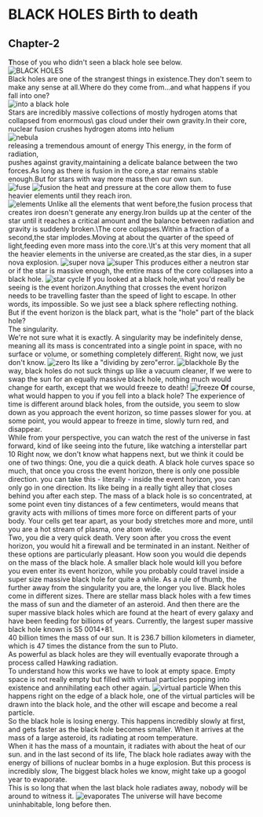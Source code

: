 # BLACK HOLES Birth to death
## Chapter-2
**T**hose of you who didn't seen a black hole see below.\
![BLACK HOLES](https://upload.wikimedia.org/wikipedia/commons/thumb/4/4f/Black_hole_-_Messier_87_crop_max_res.jpg/260px-Black_hole_-_Messier_87_crop_max_res.jpg)\
Black holes are one of the strangest things in existence.They don't seem to make any sense at all.Where do they come from...and what happens if you fall into one?\
![into a black hole](https://scx1.b-cdn.net/csz/news/800/2019/rotatingblac.jpg)\
Stars are incredibly massive collections of mostly hydrogen atoms that collapsed from enormous\ gas cloud under their own gravity.In their core, nuclear fusion crushes hydrogen atoms into helium\
![nebula](https://thumbs.gfycat.com/JaggedShamefulArabianoryx-size_restricted.gif)\
releasing a tremendous amount of energy This energy, in the form of radiation,\
pushes against gravity,maintaining a delicate balance between the two forces.As long as there is fusion in the core,a star remains stable enough.But for stars with way more mass then our own sun.\
![fuse](https://eandt.theiet.org/media/9623/nuclear-fusion.jpg?crop=0,0.015624999999999931,0,0&cropmode=percentage&width=640&height=480&rnd=132145715680000000)
![fusion](http://large.stanford.edu/courses/2011/ph241/olson1/images/f1.gif)
the heat and pressure at the core allow them to fuse heavier elements until they reach iron.\
![elements](https://astronomy.swin.edu.au/cms/cpg15x/albums/userpics/core-collapse1.jpg)
Unlike all the elements that went before,the fusion process that creates iron
doesn't generate any energy.Iron builds up at the center of the star
until it reaches a critical amount and the balance between radiation and gravity is suddenly broken.\The core collapses.Within a fraction of a second,the star implodes.Moving at about the quarter of the speed of light,feeding even more mass into the core.\It's at this very moment that all the heavier elements in the universe are created,as the star dies, in a super nova explosion.
![super nova](https://i.pinimg.com/originals/06/c9/69/06c9699b71489328fbceaf25161343fb.gif)
![super](https://i.gifer.com/7fjT.gif)
This produces either a neutron star or if the star is massive enough,
the entire mass of the core collapses into a black hole.
![star cycle](https://mrjonesscienceroom.weebly.com/uploads/5/7/8/5/57859897/editor/starcycle-orig_1.jpg?1513693239)
If you looked at a black hole,what you'd really be seeing is the event horizon.Anything that crosses the event horizon\
needs to be travelling faster than the speed of light to escape.
In other words, its impossible.
So we just see a black sphere
reflecting nothing.\
But if the event horizon is the black part,
what is the "hole" part of the black hole?\
The singularity.\
We're not sure what it is exactly.
A singularity may be indefinitely dense,
meaning all its mass is concentrated into a single point in space,
with no surface or volume,
or something completely different.
Right now, we just don't know.
![zero](https://s33046.pcdn.co/wp-content/uploads/2019/10/sql-divide-by-zero-624x266.png)
Its like a "dividing by zero"error.
![blackhole](https://qph.fs.quoracdn.net/main-qimg-023f6603e2e6c7bdbb3fd485c6ec5a22)
By the way, black holes do not suck things up like a vacuum cleaner,
If we were to swap the sun for an equally massive black hole,
nothing much would change for earth,
except that we would freeze to death!
![freeze](https://slideplayer.com/slide/14530501/90/images/12/A+Common+Misconception.jpg)
**Of** course,
what would happen to you if you fell into a black hole?
The experience of time is different around black holes,
from the outside,
you seem to slow down as you approach the event horizon,
so time passes slower for you.
at some point, you would appear to freeze in time,
slowly turn red,
and disappear.\
While from your perspective,
you can watch the rest of the universe in fast forward,
kind of like seeing into the future, like watching a interstellar part 10
Right now, we don't know what happens next,
but we think it could be one of two things:
One, you die a quick death.
A black hole curves space so much,
that once you cross the event horizon,
there is only one possible direction.
you can take this - literally - inside the event horizon,
you can only go in one direction.
Its like being in a really tight alley that closes behind you after each step.
The mass of a black hole is so concentrated,
at some point even tiny distances of a few centimeters,
would means that gravity acts with millions of times more force on different parts of your body.
Your cells get tear apart,
as your body stretches more and more,
until you are a hot stream of plasma,
one atom wide.\
Two, you die a very quick death.
Very soon after you cross the event horizon,
you would hit a firewall and be terminated in an instant.
Neither of these options are particularly pleasant.
How soon you would die depends on the mass of the black hole.
A smaller black hole would kill you before you even enter its event horizon,
while you probably could travel inside a super size massive black hole for quite a while.
As a rule of thumb,
the further away from the singularity you are,
the longer you live.
Black holes come in different sizes.
There are stellar mass black holes
with a few times the mass of sun
and the diameter of an asteroid.
And then there are the super massive black holes
which are found at the heart of every galaxy
and have been feeding for billions of years.
Currently, the largest super massive black hole known
is S5 0014+81.\
40 billion times the mass of our sun.
It is 236.7 billion kilometers in diameter,
which is 47 times the distance from the sun to Pluto.\
As powerful as black holes are
they will eventually evaporate through a process called Hawking radiation.\
To understand how this works
we have to look at empty space.
Empty space is not really empty
but filled with virtual particles popping into existence
and annihilating each other again.
![virtual particle](https://miro.medium.com/max/1800/1*U1WSAJNxAcQwL1nHVIc-HA.gif)
When this happens right on the edge of a black hole,
one of the virtual particles will be drawn into the black hole,
and the other will escape and become a real particle.\
So the black hole is losing energy.
This happens incredibly slowly at first,
and gets faster as the black hole becomes smaller.
When it arrives at the mass of a large asteroid,
its radiating at room temperature.\
When it has the mass of a mountain,
it radiates with about the heat of our sun.
and in the last second of its life,
The black hole radiates away with the energy of billions of nuclear bombs in a huge explosion.
But this process is incredibly slow,
The biggest black holes we know,
might take up a googol year to evaporate.\
This is so long that when the last black hole radiates away,
nobody will be around to witness it.
![evaporates](https://qph.fs.quoracdn.net/main-qimg-d819316948ee41c85cb36b7dc9cbbbe9)
The universe will have become uninhabitable,
long before then.
